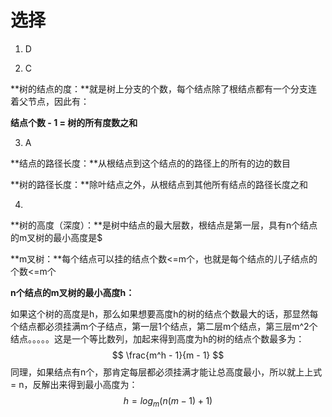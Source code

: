 # 选择

1. D

2. C

**树的结点的度：**就是树上分支的个数，每个结点除了根结点都有一个分支连着父节点，因此有：

**结点个数 - 1 = 树的所有度数之和**

3. A

**结点的路径长度：**从根结点到这个结点的的路径上的所有的边的数目

**树的路径长度：**除叶结点之外，从根结点到其他所有结点的路径长度之和

4. 

**树的高度（深度）：**是树中结点的最大层数，根结点是第一层，具有n个结点的m叉树的最小高度是$

**m叉树：**每个结点可以挂的结点个数<=m个，也就是每个结点的儿子结点的个数<=m个

**n个结点的m叉树的最小高度h：**

如果这个树的高度是h，那么如果想要高度h的树的结点个数最大的话，那显然每个结点都必须挂满m个子结点，第一层1个结点，第二层m个结点，第三层m^2个结点。。。。。这是一个等比数列，加起来得到高度为h的树的结点个数最多为：
$$
\frac{m^h - 1}{m - 1}
$$
同理，如果结点有n个，那肯定每层都必须挂满才能让总高度最小，所以就上上式 = n，反解出来得到最小高度为：
$$
h = log_m(n(m - 1) + 1)
$$
